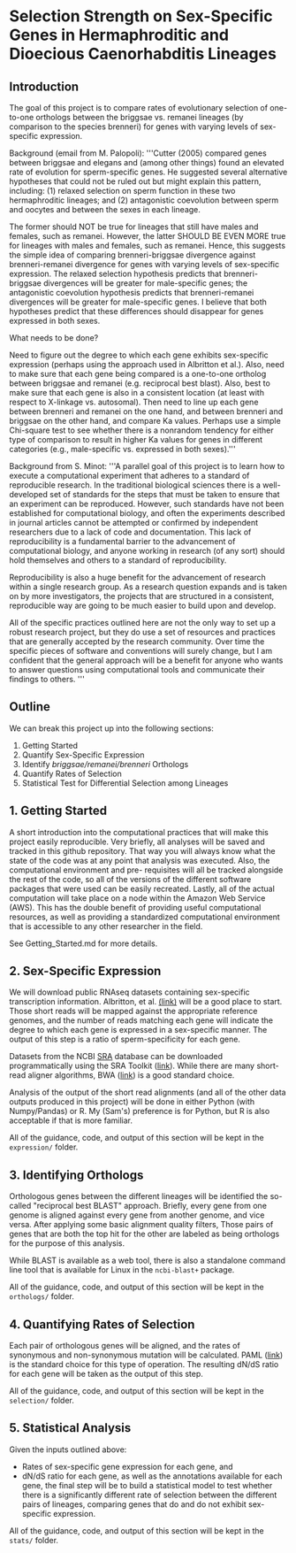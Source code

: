 # Selection Strength on Sex-Specific Genes in Hermaphroditic and Dioecious Caenorhabditis Lineages

## Introduction

The goal of this project is to compare rates of evolutionary selection 
of one-to-one orthologs between the briggsae vs. remanei lineages (by 
comparison to the species brenneri) for genes with varying levels of 
sex-specific expression.

Background (email from M. Palopoli):
'''Cutter (2005) compared genes between briggsae and elegans and (among
other things) found an elevated rate of evolution for sperm-specific
genes. He suggested several alternative hypotheses that could not be
ruled out but might explain this pattern, including: (1) relaxed
selection on sperm function in these two hermaphroditic lineages; and
(2) antagonistic coevolution between sperm and oocytes and between the
sexes in each lineage.

The former should NOT be true for lineages that still have males and
females, such as remanei. However, the latter SHOULD BE EVEN MORE true
for lineages with males and females, such as remanei. Hence, this
suggests the simple idea of comparing brenneri-briggsae divergence
against brenneri-remanei divergence for genes with varying levels of
sex-specific expression. The relaxed selection hypothesis predicts that
brenneri-briggsae divergences will be greater for male-specific genes;
the antagonistic coevolution hypothesis predicts that brenneri-remanei
divergences will be greater for male-specific genes. I believe that both
hypotheses predict that these differences should disappear for genes
expressed in both sexes.

What needs to be done?

Need to figure out the degree to which each gene exhibits sex-specific
expression (perhaps using the approach used in Albritton et al.). Also, 
need to make sure that each gene being compared is a one-to-one ortholog 
between briggsae and remanei (e.g. reciprocal best blast). Also, best 
to make sure that each gene is also in a consistent location (at least 
with respect to X-linkage vs. autosomal). Then need to line up each gene 
between brenneri and remanei on the one hand, and between brenneri and 
briggsae on the other hand, and compare Ka values. Perhaps use a simple 
Chi-square test to see whether there is a nonrandom tendency for either 
type of comparison to result in higher Ka values for genes in different 
categories (e.g., male-specific vs. expressed in both sexes).'''

Background from S. Minot:
'''A parallel goal of this project is to learn how to execute a computational 
experiment that adheres to a standard of reproducible research. In the 
traditional biological sciences there is a well-developed set of standards 
for the steps that must be taken to ensure that an experiment can be 
reproduced. However, such standards have not been established for 
computational biology, and often the experiments described in journal 
articles cannot be attempted or confirmed by independent researchers due 
to a lack of code and documentation. This lack of reproducibility is a 
fundamental barrier to the advancement of computational biology, and anyone
working in research (of any sort) should hold themselves and others to a
standard of reproducibility. 

Reproducibility is also a huge benefit for the advancement of research 
within a single research group. As a research question expands and is 
taken on by more investigators, the projects that are structured in a 
consistent, reproducible way are going to be much easier to build upon
and develop. 

All of the specific practices outlined here are not the only way to set
up a robust research project, but they do use a set of resources and 
practices that are generally accepted by the research community. Over time
the specific pieces of software and conventions will surely change, but 
I am confident that the general approach will be a benefit for anyone 
who wants to answer questions using computational tools and communicate
their findings to others. '''

## Outline

We can break this project up into the following sections:
1.  Getting Started
2.  Quantify Sex-Specific Expression
3.  Identify *briggsae/remanei/brenneri* Orthologs
4.  Quantify Rates of Selection
5.  Statistical Test for Differential Selection among Lineages

## 1. Getting Started

A short introduction into the computational practices that will
make this project easily reproducible. Very briefly, all analyses
will be saved and tracked in this github repository. That way you
will always know what the state of the code was at any point that 
analysis was executed. Also, the computational environment and pre-
requisites will all be tracked alongside the rest of the code, so
all of the versions of the different software packages that were
used can be easily recreated. Lastly, all of the actual computation
will take place on a node within the Amazon Web Service (AWS). 
This has the double benefit of providing useful computational 
resources, as well as providing a standardized computational 
environment that is accessible to any other researcher in the field. 

See Getting_Started.md for more details. 

## 2. Sex-Specific Expression

We will download public RNAseq datasets containing sex-specific
transcription information. Albritton, et al. [(link)](http://www.ncbi.nlm.nih.gov/pubmed/24793291) will be a
good place to start. Those short reads will be mapped against
the appropriate reference genomes, and the number of reads matching 
each gene will indicate the degree to which each gene is expressed
in a sex-specific manner. The output of this step is a ratio of 
sperm-specificity for each gene. 

Datasets from the NCBI [SRA](http://www.ncbi.nlm.nih.gov/sra) database can be downloaded programmatically 
using the SRA Toolkit ([link](http://www.ncbi.nlm.nih.gov/Traces/sra/?view=software)). While there are many 
short-read aligner algorithms, BWA ([link](https://github.com/lh3/bwa)) is a good standard choice.

Analysis of the output of the short read alignments (and all of the
other data outputs produced in this project) will be done in either 
Python (with Numpy/Pandas) or R. My (Sam's) preference is for Python,
but R is also acceptable if that is more familiar.

All of the guidance, code, and output of this section will be kept 
in the `expression/` folder. 

## 3. Identifying Orthologs

Orthologous genes between the different lineages will be identified 
the so-called "reciprocal best BLAST" approach. Briefly, every gene
from one genome is aligned against every gene from another genome, 
and vice versa. After applying some basic alignment quality filters, 
Those pairs of genes that are both the top hit for the other are 
labeled as being orthologs for the purpose of this analysis. 

While BLAST is available as a web tool, there is also a standalone
command line tool that is available for Linux in the `ncbi-blast+` 
package. 

All of the guidance, code, and output of this section will be kept 
in the `orthologs/` folder. 

## 4. Quantifying Rates of Selection

Each pair of orthologous genes will be aligned, and the rates of 
synonymous and non-synonymous mutation will be calculated. PAML ([link](http://abacus.gene.ucl.ac.uk/software/paml.html)) 
is the standard choice for this type of operation. The resulting 
dN/dS ratio for each gene will be taken as the output of this step. 

All of the guidance, code, and output of this section will be kept 
in the `selection/` folder. 

## 5. Statistical Analysis

Given the inputs outlined above:
-  Rates of sex-specific gene expression for each gene, and
-  dN/dS ratio for each gene,
as well as the annotations available for each gene, the final step
will be to build a statistical model to test whether there is a 
significantly different rate of selection between the different
pairs of lineages, comparing genes that do and do not exhibit sex-
specific expression. 

All of the guidance, code, and output of this section will be kept 
in the `stats/` folder. 
